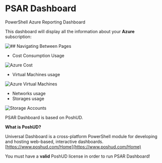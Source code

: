 
# PSAR Dashboard

PowerShell Azure Reporting Dashboard

This dashboard will display all the information about your **Azure** subscription:

![## Navigating Between Pages](http://get-cmd.com/wp-content/uploads/2018/03/psar_menu.png)

 - Cost Consumption Usage 

![Azure Cost](http://get-cmd.com/wp-content/uploads/2018/03/psar_costpage2.png)

 - Virtual Machines usage

![Azure Virtual Machines](http://get-cmd.com/wp-content/uploads/2018/03/psar_vmusage2.png)

 - Networks usage
 - Storages usage

![Storage Accounts](http://get-cmd.com/wp-content/uploads/2018/03/psar_storagepage.png)


PSAR Dashboard is based on PoshUD.

**What is PoshUD?** 

Universal Dashboard is a cross-platform PowerShell module for developing and hosting web-based, interactive dashboards.  [https://www.poshud.com/Home](https://www.poshud.com/Home)

You must have a **valid** PoshUD license in order to run PSAR Dashboard!
